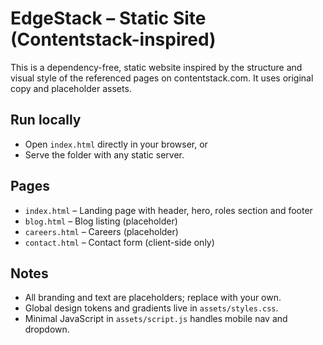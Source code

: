 EdgeStack – Static Site (Contentstack-inspired)
================================================

This is a dependency-free, static website inspired by the structure and visual style of the referenced pages on contentstack.com. It uses original copy and placeholder assets.

Run locally
----------
- Open `index.html` directly in your browser, or
- Serve the folder with any static server.

Pages
-----
- `index.html` – Landing page with header, hero, roles section and footer
- `blog.html` – Blog listing (placeholder)
- `careers.html` – Careers (placeholder)
- `contact.html` – Contact form (client-side only)

Notes
-----
- All branding and text are placeholders; replace with your own.
- Global design tokens and gradients live in `assets/styles.css`.
- Minimal JavaScript in `assets/script.js` handles mobile nav and dropdown.


